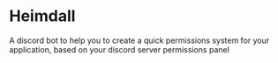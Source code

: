# Heimdall

A discord bot to help you to create a quick permissions system for your application, based on your discord server permissions panel

